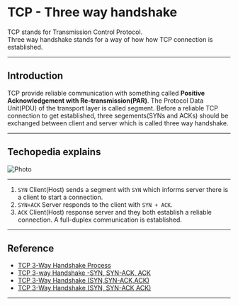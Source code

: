 # TCP - Three way handshake
TCP stands for Transmission Control Protocol.  
Three way handshake stands for a way of how how TCP connection is established.
***
## Introduction
TCP provide reliable communication with something called **Positive Acknowledgement with Re-transmission(PAR)**. The Protocol Data Unit(PDU) of the transport layer is called segment. Before a reliable TCP connection to get established, three segements(SYNs and ACKs) should be exchanged between client and server which is called three way handshake.
***
## Techopedia explains
![Photo](https://i0.wp.com/networkustad.com/wp-content/uploads/2019/08/Three-way-handshake.png?resize=768%2C604&ssl=1)

***
1. `SYN` Client(Host) sends a segment with `SYN` which informs server there is a client to start a connection. 
2. `SYN+ACK` Server responds to the client with `SYN + ACK`.
3. `ACK` Client(Host) response server and they both establish a reliable connection. A full-duplex communication is established.

***
## Reference 
* [TCP 3-Way Handshake Process](https://www.geeksforgeeks.org/tcp-3-way-handshake-process/)
* [TCP 3-way Handshake -SYN, SYN-ACK, ACK](https://networkustad.com/tag/importance-of-tcp-three-way-handshake/)
* [TCP 3-Way Handshake (SYN,SYN-ACK,ACK)](https://www.inetdaemon.com/tutorials/internet/tcp/3-way_handshake.shtml)
* [TCP 3-Way Handshake (SYN, SYN-ACK,ACK)](https://www.guru99.com/tcp-3-way-handshake.html)
***